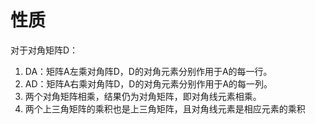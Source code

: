 # 性质
对于对角矩阵D：
1. DA：矩阵A左乘对角阵D，D的对角元素分别作用于A的每一行。
2. AD：矩阵A右乘对角阵D，D的对角元素分别作用于A的每一列。
3. 两个对角矩阵相乘，结果仍为对角矩阵，即对角线元素相乘。
4. 两个上三角矩阵的乘积也是上三角矩阵，且对角线元素是相应元素的乘积
